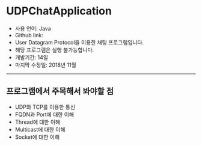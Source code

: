 # UDPChatApplication
- 사용 언어: Java
- Github link: 
- User Datagram Protocol을 이용한 채팅 프로그램입니다.
- 해당 프로그램은 실행 불가능합니다.
- 개발기간: 14일
- 마지막 수정일: 2018년 11월

---
## 프로그램에서 주목해서 봐야할 점
- UDP와 TCP를 이용한 통신
- FQDN과 Port에 대한 이해
- Thread에 대한 이해
- Multicast에 대한 이해
- Socket에 대한 이해

